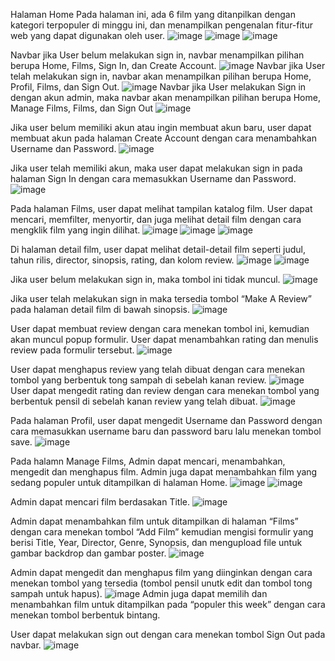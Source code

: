 Halaman Home
Pada halaman ini, ada 6 film yang ditanpilkan dengan kategori terpopuler di minggu ini, dan menampilkan pengenalan fitur-fitur web yang dapat digunakan oleh user.
![image](https://github.com/user-attachments/assets/b804e1b0-e76b-4edc-9c9b-be2caad15e9a)
![image](https://github.com/user-attachments/assets/c1b4d266-3461-4434-9fbf-2d1c9faa3884)
![image](https://github.com/user-attachments/assets/8add8786-abd0-4619-93f4-31a66f50b453)


Navbar jika User belum melakukan sign in, navbar menampilkan pilihan berupa Home, Films, Sign In, dan Create Account. 
![image](https://github.com/user-attachments/assets/5e34815d-c8b1-4e8e-bd6f-24acfc094d44)
Navbar jika User telah melakukan sign in, navbar akan menampilkan pilihan berupa Home, Profil, Films, dan Sign Out.
![image](https://github.com/user-attachments/assets/ea5f1f5a-b899-487d-8c97-86dddd3cc134)
Navbar jika User melakukan Sign in dengan akun admin, maka navbar akan menampilkan pilihan berupa Home, Manage Films, Films, dan Sign Out
![image](https://github.com/user-attachments/assets/c1b3a0d7-671d-4518-b4a8-74446553074c)

Jika user belum memiliki akun atau ingin membuat akun baru, user dapat membuat akun pada halaman Create Account dengan cara menambahkan Username dan Password.
![image](https://github.com/user-attachments/assets/9ef7bf6c-786a-44a6-a85a-5047f1122607)

Jika user telah memiliki akun, maka user dapat melakukan sign in pada halaman Sign In dengan cara memasukkan Username dan Password.
![image](https://github.com/user-attachments/assets/acaa6560-d54c-4259-a6de-d173bdb0b29e)

Pada halaman Films, user dapat melihat tampilan katalog film. User dapat mencari, memfilter, menyortir, dan juga melihat detail film dengan cara mengklik film yang ingin dilihat.
![image](https://github.com/user-attachments/assets/183159e3-0bdd-4afd-9463-d0a3053dd730)
![image](https://github.com/user-attachments/assets/f876f6fc-4546-4dad-9619-811339f2a6b8)
![image](https://github.com/user-attachments/assets/774443b0-867f-40fa-915f-fc69d7aa1b22)

Di halaman detail film, user dapat melihat detail-detail film seperti judul, tahun rilis, director, sinopsis, rating, dan kolom review. 
![image](https://github.com/user-attachments/assets/70d26c4b-80a6-4c89-8395-50891d9ce32b)
![image](https://github.com/user-attachments/assets/9d14cd4d-72d9-4f2c-bba2-9f8567386350)

Jika user belum melakukan sign in, maka tombol ini tidak muncul.
![image](https://github.com/user-attachments/assets/1a355343-cc81-4bc7-ae8e-afb43de67a07)

Jika user telah melakukan sign in maka tersedia tombol “Make A Review” pada halaman detail film di bawah sinopsis.
![image](https://github.com/user-attachments/assets/af798341-4fdc-4539-8a8d-6e18cfffe3b8)

User dapat membuat review dengan cara menekan tombol ini, kemudian akan muncul popup formulir. User dapat menambahkan rating dan menulis review pada formulir tersebut.
![image](https://github.com/user-attachments/assets/c683e9a4-4382-42ae-9e1d-5984c122ae18)

User dapat menghapus review yang telah dibuat dengan cara menekan tombol yang berbentuk tong sampah di sebelah kanan review.
![image](https://github.com/user-attachments/assets/b3288ba6-206e-4410-8041-15640e39ccb4)
User dapat mengedit rating dan review dengan cara menekan tombol yang berbentuk pensil di sebelah kanan review yang telah dibuat.
![image](https://github.com/user-attachments/assets/a15dc59c-3f8e-4789-b813-1602fee11f1e)

Pada halaman Profil, user dapat mengedit Username dan Password dengan cara memasukkan username baru dan password baru lalu menekan tombol save.
![image](https://github.com/user-attachments/assets/ad036bb3-0180-44ff-b295-55bf9e1f7670)

Pada halamn Manage Films, Admin dapat mencari, menambahkan, mengedit dan menghapus film. Admin juga dapat menambahkan film yang sedang populer untuk ditampilkan di halaman Home.
![image](https://github.com/user-attachments/assets/481f3fea-2e64-4663-b2e4-15d550a842b8)
![image](https://github.com/user-attachments/assets/e945976a-c451-4563-ad9c-548fe618ce13)


Admin dapat mencari film berdasakan Title.
![image](https://github.com/user-attachments/assets/58d2114d-a871-4460-a0c2-d7e39baf505a)

Admin dapat menambahkan film untuk ditampilkan di halaman “Films” dengan cara menekan tombol “Add Film”
kemudian mengisi formulir yang berisi Title, Year, Director, Genre, Synopsis, dan mengupload file untuk gambar backdrop dan gambar poster.
![image](https://github.com/user-attachments/assets/2887678f-2697-41fe-9eca-8133858911a5)

Admin dapat mengedit dan menghapus film yang diinginkan dengan cara menekan tombol yang tersedia (tombol pensil unutk edit dan tombol tong sampah untuk hapus).
![image](https://github.com/user-attachments/assets/627b5dc4-221c-402c-bec2-c08a32662676)
Admin juga dapat memilih dan menambahkan film untuk ditampilkan pada “populer this week” dengan cara menekan tombol berbentuk bintang.

User dapat melakukan sign out dengan cara menekan tombol Sign Out pada navbar.
![image](https://github.com/user-attachments/assets/7033e552-cb27-412b-b04f-a57fa8201aba)







